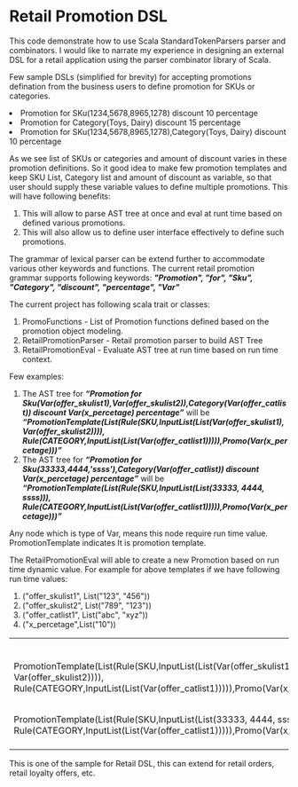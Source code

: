 <h1>Retail Promotion DSL</h1>

This code demonstrate how to use Scala StandardTokenParsers parser and combinators. I would like to narrate my experience in designing an external DSL for a retail application using the parser combinator library of Scala.

Few sample DSLs (simplified for brevity) for accepting promotions defination from the business users to define promotion for SKUs or categories. 

<li>Promotion for SKu(1234,5678,8965,1278) discount 10 percentage</li>
<li>Promotion for Category(Toys, Dairy) discount 15 percentage</li> 
<li>Promotion for SKu(1234,5678,8965,1278),Category(Toys, Dairy) discount 10 percentage</li> 

As we see list of SKUs or categories and amount of discount varies in these promotion definitions. So it good idea to make few promotion templates and keep SKU List, Category list and amount of discount as variable, so that user should supply these variable values to define multiple promotions. This will have following benefits:

1. This will allow to parse AST tree at once and eval at runt time based on defined various promotions. 
2. This will also allow us to define user interface effectively to define such promotions. 

The grammar of lexical parser can be extend further to accommodate various other keywords and functions. The current retail promotion grammar supports following keywords: <b><I>"Promotion", "for", "Sku", "Category", "discount", "percentage", "Var" </I></b>

The current project has following scala trait or classes:

1. PromoFunctions - List of Promotion functions defined based on the promotion object modeling.
2. RetailPromotionParser - Retail promotion parser to build AST Tree
3. RetailPromotionEval - Evaluate AST tree at run time based on run time context.

Few examples:

1. The AST tree for <b><I>“Promotion for Sku(Var(offer_skulist1),Var(offer_skulist2)),Category(Var(offer_catlist)) discount Var(x_percetage) percentage”</I></b> will be <b><I>“PromotionTemplate(List(Rule(SKU,InputList(List(Var(offer_skulist1), Var(offer_skulist2)))), Rule(CATEGORY,InputList(List(Var(offer_catlist1))))),Promo(Var(x_percetage)))”</I></b>
2. The AST tree for <b><I>“Promotion for Sku(33333,4444,'ssss'),Category(Var(offer_catlist)) discount Var(x_percetage) percentage”</I></b> will be <b><I>“PromotionTemplate(List(Rule(SKU,InputList(List(33333, 4444, ssss))), Rule(CATEGORY,InputList(List(Var(offer_catlist1))))),Promo(Var(x_percetage)))”</I></b>

Any node which is type of Var, means this node require run time value. PromotionTemplate indicates It is promotion template.

The RetailPromotionEval will able to create a new Promotion based on run time dynamic value. For example for above templates if we have following run time values:

1. ("offer_skulist1", List("123", "456"))
2. ("offer_skulist2", List("789", "123"))
3. ("offer_catlist1", List("abc", "xyz"))
4. ("x_percetage",List("10"))

<table>
 <tr>
   <th align="right">Template<th>
   <th align="right">Promotion</th>
 </tr>
 <tr>
  <td>PromotionTemplate(List(Rule(SKU,InputList(List(Var(offer_skulist1), Var(offer_skulist2)))), Rule(CATEGORY,InputList(List(Var(offer_catlist1))))),Promo(Var(x_percetage)))</td>
  <td>Promotion(List(Rule(SKU,InputList(List(123, 456, 789, 123))), Rule(CATEGORY,InputList(List(abc, xyz)))),Promo(10))</td>
</tr>
<tr>
  <td>PromotionTemplate(List(Rule(SKU,InputList(List(33333, 4444, ssss))), Rule(CATEGORY,InputList(List(Var(offer_catlist1))))),Promo(Var(x_percetage)))</td>
  <td>Promotion(List(Rule(SKU,InputList(List(33333, 4444, ssss))), Rule(CATEGORY,InputList(List(abc, xyz)))),Promo(10))</td>
</tr>
</table>

This is one of the sample for Retail DSL, this can extend for retail orders, retail loyalty offers, etc.

